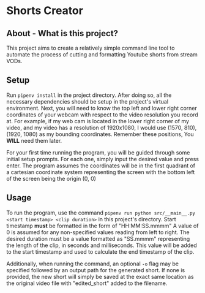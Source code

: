 # Shorts Creator

## About - What is this project?

This project aims to create a relatively simple command line tool to automate the process of cutting and formatting Youtube shorts from stream VODs.


## Setup

Run `pipenv install` in the project directory. After doing so, all the necessary dependencies should be setup in the project's virtual environment.
Next, you will need to know the top left and lower right corner coordinates of your webcam with respect to the video resolution you record at. For example, if my
web cam is located in the lower right corner of my video, and my video has a resolution of 1920x1080, I would use (1570, 810), (1920, 1080) as my bounding coordinates.
Remember these positions, You **WILL** need them later.

For your first time running the program, you will be guided through some initial setup prompts. For each one, simply input the desired value and press enter. The program assumes
the coordinates will be in the first quadrant of a cartesian coordinate system representing the screen with the bottom left of the screen being the origin (0, 0)


## Usage

To run the program, use the command `pipenv run python src/__main__.py <start timestamp> <clip duration>` in this project's directory. Start timestamp **must** be formatted
in the form of "HH:MM:SS.mmmm" A value of 0 is assumed for any non-specified values reading from left to right. The desired duration must be a value formatted as "SS.mmmm"
representing the length of the clip, in seconds and milliseconds. This value will be added to the start timestamp and used to calculate the end timestamp of the clip.

Additionally, when running the command, an optional `-o` flag may be specified followed by an output path for the generated short. If none is provided, the new short will
simply be saved at the exact same location as the original video file with "edited_short" added to the filename.
